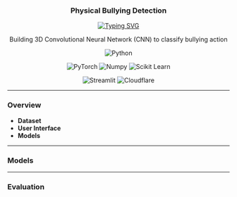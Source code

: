 <p align="center">
  <h3 align="center">Physical Bullying Detection</h3>
</p>

<p align="center">
  <a href="https://git.io/typing-svg"><img src="https://readme-typing-svg.demolab.com?font=Fira+Code&pause=1000&center=true&vCenter=true&width=435&lines=End-to-end+news+scraping" alt="Typing SVG" /></a>
</p>

<p align="center">
  Building 3D Convolutional Neural Network (CNN) to classify bullying action
</p>

<p align="center">
    <img alt="Python" title="Python" src="https://img.shields.io/badge/python-3670A0?style=for-the-badge&logo=python&logoColor=ffdd54"/>
</p>

<p align="center">
    <img alt="PyTorch" src="https://img.shields.io/badge/PyTorch-ee4c2c?logo=pytorch&logoColor=white">
  <img alt="Numpy" title="Numpy" src="https://img.shields.io/badge/NumPy-4DABCF?logo=numpy&logoColor=fff"/>
    <img alt="Scikit Learn" title="Scikit Learn" src="https://img.shields.io/badge/Scikit%20Learn-F38020?logo=scikitlearn&logoColor=white"/>
</p>

<p align="center">
    <img alt="Streamlit" title="Streamlit" src="https://img.shields.io/badge/Streamlit-%23DD0031.svg?logo=streamlit&logoColor=white"/>
    <img alt="Cloudflare" title="Cloudflare" src="https://img.shields.io/badge/Cloudflare-F38020?logo=Cloudflare&logoColor=white"/>
</p>

---

### Overview
- **Dataset**
- **User Interface**
- **Models**

---

### Models

--- 

### Evaluation

